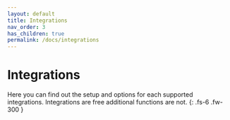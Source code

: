 ```yaml
---
layout: default
title: Integrations
nav_order: 3
has_children: true
permalink: /docs/integrations
---
```


# Integrations

Here you can find out the setup and options for each supported integrations. Integrations are free additional functions are not.
{: .fs-6 .fw-300 }
